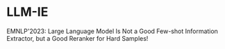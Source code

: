 # LLM-IE
EMNLP'2023: Large Language Model Is Not a Good Few-shot Information Extractor, but a Good Reranker for Hard Samples!
